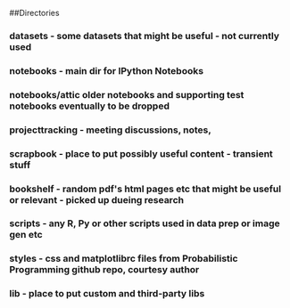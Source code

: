 ##Directories

### datasets - some datasets that might be useful - not currently used
### notebooks - main dir for IPython Notebooks
### notebooks/attic older notebooks and supporting test notebooks eventually to be dropped 
### projecttracking - meeting discussions, notes,  
### scrapbook - place to put possibly useful content - transient stuff 
### bookshelf - random pdf's html pages etc that might be useful or relevant - picked up dueing research
### scripts - any R, Py or other scripts used in data prep or image gen etc
### styles - css and matplotlibrc files from Probabilistic Programming github repo, courtesy author
### lib - place to put custom and third-party libs
